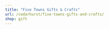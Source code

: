 ```yaml
---
title: "Five Towns Gifts & Crafts"
url: /cedarhurst/five-towns-gifts-and-crafts/
shop: gift
---
```

